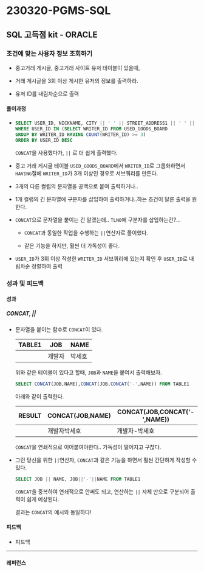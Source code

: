 # 230320-PGMS-SQL

## SQL 고득점 kit - ORACLE

### 조건에 맞는 사용자 정보 조회하기

- 중고거래 게시글, 중고거래 사이트 유저 테이블이 있을때,

- 거래 게시글을 3회 이상 게시한 유저의 정보를 출력하라.

- 유저 ID를 내림차순으로 출력

#### 풀이과정

- ```sql
  SELECT USER_ID, NICKNAME, CITY || ' ' || STREET_ADDRESS1 || ' ' || STREET_ADDRESS2, SUBSTR(TLNO,0,3) || '-' || SUBSTR(TLNO,4,4) || '-' || SUBSTR(TLNO,8,4) FROM USED_GOODS_USER
  WHERE USER_ID IN (SELECT WRITER_ID FROM USED_GOODS_BOARD
  GROUP BY WRITER_ID HAVING COUNT(WRITER_ID) >= 3)
  ORDER BY USER_ID DESC
  ```
  
  `CONCAT`을 사용했다가, `||` 로 더 쉽게 출력했다.

- 중고 거래 게시글 테이블 `USED_GOODS_BOARD`에서 `WRITER_ID`로 그룹화하면서 `HAVING`절에 `WRITER_ID`가 3개 이상인 경우로 서브쿼리를 만든다.

- 3개의 다른 컬럼의 문자열을 공백으로 붙여 출력하거나..

- 1개 컬럼의 긴 문자열에 구분자를 삽입하여 출력하거나..하는 조건이 달른 출력을 원한다.

- `CONCAT`으로 문자열을 붙이는 건 알겠는데.. `TLNO`에 구분자를 삽입하는건?...
  
  - `CONCAT`과 동일한 작업을 수행하는 `||`연산자로 풀이했다.
  
  - 같은 기능을 하지만, 훨씬 더 가독성이 좋다.

- `USER_ID`가 3회 이상 작성한 `WRITER_ID` 서브쿼리에 있는지 확인 후 `USER_ID`로 내림차순 정렬하여 출력

### 성과 및 피드백

#### 성과

##### CONCAT, \||

- 문자열을 붙이는 함수로 `CONCAT`이 있다.
  
  | TABLE1 | JOB | NAME |
  | ------ | --- | ---- |
  |        | 개발자 | 박세호  |
  
  위와 같은 테이블이 있다고 할때, `JOB`과 `NAME`을 붙여서 출력해보자.
  
  ```sql
  SELECT CONCAT(JOB,NAME),CONCAT(JOB,CONCAT('-',NAME)) FROM TABLE1
  ```
  
  아래와 같이 출력한다.
  
  | RESULT | CONCAT(JOB,NAME) | CONCAT(JOB,CONCAT('-',NAME)) |
  | ------ | ---------------- | ---------------------------- |
  |        | 개발자박세호           | 개발자-박세호                      |
  
  `CONCAT`을 연쇄적으로 이어붙여야한다.. 가독성이 떨어지고 구찮다.

- 그런 당신을 위한 `||`연산자, `CONCAT`과 같은 기능을 하면서 훨씬 간단하게 작성할 수 있다.
  
  ```sql
  SELECT JOB || NAME, JOB||'-'||NAME FROM TABLE1
  ```
  
  `CONCAT`을 중복하여 연쇄적으로 안써도 되고, 연산하는 `||` 자체 만으로 구분되어 출력이 쉽게 예상된다.
  
  결과는 `CONCAT`의 예시와 동일하다!

#### 피드백

- 피드백

---

#### 레퍼런스

> 
